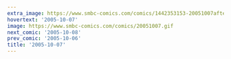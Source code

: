 ```yaml
---
extra_image: https://www.smbc-comics.com/comics/1442353153-20051007after.png
hovertext: '2005-10-07'
image: https://www.smbc-comics.com/comics/20051007.gif
next_comic: '2005-10-08'
prev_comic: '2005-10-06'
title: '2005-10-07'
---
```


